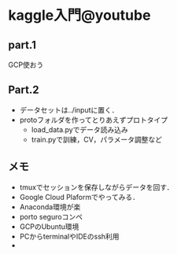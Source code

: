  # kaggle入門@youtube

## part.1

GCP使おう

## Part.2

- データセットは../inputに置く．
- protoフォルダを作ってとりあえずプロトタイプ
  - load_data.pyでデータ読み込み
  - train.pyで訓練，CV，パラメータ調整など



## メモ

- tmuxでセッションを保存しながらデータを回す．
- Google Cloud Plaformでやってみる．
- Anaconda環境が楽
- porto seguroコンペ
- GCPのUbuntu環境
- PCからterminalやIDEのssh利用
- 